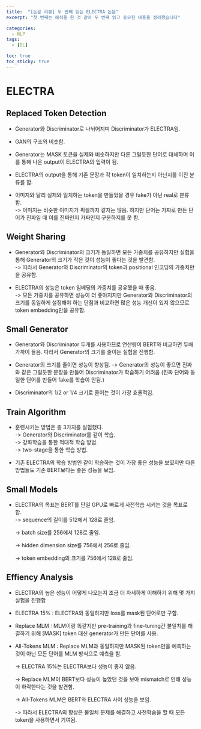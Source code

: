 ```yaml
---
title:  "[논문 리뷰] 두 번째 읽는 ELECTRA 논문"
excerpt: "첫 번째는 해석을 한 것 같아 두 번째 읽고 중요한 내용을 정리했습니다"

categories:
  - NLP
tags:
  - [DL]

toc: true
toc_sticky: true
---
```


# ELECTRA

## Replaced Token Detection

* Generator와 Discriminator로 나뉘어지며 Discriminator가 ELECTRA임.

* GAN의 구조와 비슷함.   
* Generator는 MASK 토큰을 실제와 비슷하지만 다른 그럴듯한 단어로 대체하며 이를 통해 나온 output이 ELECTRA의 입력이 됨.   
* ELECTRA의 output을 통해 기존 문장과 각 token이 일치하는지 아닌지를 이진 분류를 함.   
* 이미지와 달리 실제와 일치하는 token을 만들었을 경우 fake가 아닌 real로 분류함.   
  -> 이미지는 비슷한 이미지가 픽셀까지 같지는 않음. 하지만 단어는 가짜로 만든 단어가 진짜일 때 이를 진짜인지 가짜인지 구분하지를 못 함.

## Weight Sharing

* Generator와 Discriminator의 크기가 동일하면 모든 가중치를 공유하지만 실험을 통해 Generator의 크기가 작은 것이 성능이 좋다는 것을 발견함.   
  -> 따라서 Generator와 Discriminator의 token과 positional 인코딩의 가중치만을 공유함.

* ELECTRA의 성능은 token 임베딩의 가중치를 공유했을 때 좋음.   
  -> 모든 가중치를 공유하면 성능이 더 좋아지지만 Generator와 Discriminator의 크기를 동일하게 설정해야 하는 단점과 비교하면 많은 성능 개선이 있지 않으므로 token embedding만을 공유함.

## Small Generator

* Generator와 Discriminator 두개를 사용하므로 연산량이 BERT와 비교하면 두배 가까이 들음. 따라서 Generator의 크기를 줄이는 실험을 진행함.

* Generator의 크기를 줄이면 성능이 향상됨.
  -> Generator의 성능이 좋으면 진짜와 같은 그럴듯한 문장을 만들어 Discriminator가 학습하기 어려움 (진짜 단어와 동일한 단어를 만들어 fake를 학습이 안됨.)

* Discriminator의 1/2 or 1/4 크기로 줄이는 것이 가장 효율적임.

## Train Algorithm

* 훈련시키는 방법은 총 3가지를 실험했다.   
  -> Generator와 Discriminator를 같이 학습.   
  -> 강화학습을 통한 적대적 학습 방법.   
  -> two-stage을 통한 학습 방법.

* 기존 ELECTRA의 학습 방법인 같이 학습하는 것이 가장 좋은 성능을 보였지만 다른 방법들도 기존 BERT보다는 좋은 성능을 보임.

## Small Models

* ELECTRA의 목표는 BERT를 단일 GPU로 빠르게 사전학습 시키는 것을 목표로 함.   
  -> sequence의 길이를 512에서 128로 줄임.

  -> batch size를 256에서 128로 줄임.

  -> hidden dimension size를 756에서 256로 줄임.

  -> token embedding의 크기를 756에서 128로 줄임.

## Effiency Analysis

* ELECTRA의 높은 성능이 어떻게 나오는지 조금 더 자세하게 이해하기 위해 몇 가지 실험을 진행함  

* ELECTRA 15% : ELECTRA와 동일하지만 loss를 mask된 단어로만 구함.

* Replace MLM : MLM이랑 똑같지만 pre-training과 fine-tuning간 불일치를 해결하기 위해 [MASK] token 대신 generator가 만든 단어를 사용.

* All-Tokens MLM : Replace MLM과 동일하지만 MASK된 token만을 예측하는 것이 아닌 모든 단어를 MLM 방식으로 예측을 함.   

  -> ELECTRA 15%는 ELECTRA보다 성능이 좋지 않음.   

  -> Replace MLM이 BERT보다 성능이 높았던 것을 보아 mismatch로 인해 성능이 하락한다는 것을 발견함.   

  -> All-Tokens MLM은 BERT와 ELECTRA 사이 성능을 보임.

  -> 따라서 ELECTRA의 향상은 불일치 문제를 해결하고 사전학습을 할 때 모든 token을 사용하면서 기여됨.
